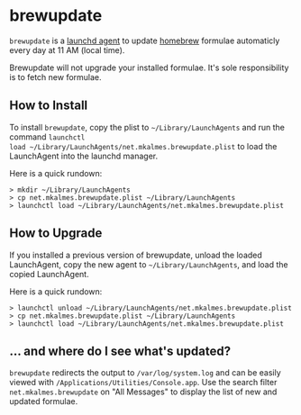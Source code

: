 # brewupdate #

<code>brewupdate</code> is a [launchd agent][launchd] to update [homebrew][homebrew] formulae automaticly every day at 11 AM (local time).

Brewupdate will not upgrade your installed formulae. It's sole responsibility is to fetch new formulae.

## How to Install ##
To install <code>brewupdate</code>, copy the plist to <code>~/Library/LaunchAgents</code> and run the command <code>launchctl load ~/Library/LaunchAgents/net.mkalmes.brewupdate.plist</code> to load the LaunchAgent into the launchd manager.

Here is a quick rundown:
```
> mkdir ~/Library/LaunchAgents
> cp net.mkalmes.brewupdate.plist ~/Library/LaunchAgents
> launchctl load ~/Library/LaunchAgents/net.mkalmes.brewupdate.plist
```

## How to Upgrade ##
If you installed a previous version of brewupdate, unload the loaded LaunchAgent, copy the new agent to <code>~/Library/LaunchAgents</code>, and load the copied LaunchAgent.

Here is a quick rundown:
```
> launchctl unload ~/Library/LaunchAgents/net.mkalmes.brewupdate.plist
> cp net.mkalmes.brewupdate.plist ~/Library/LaunchAgents
> launchctl load ~/Library/LaunchAgents/net.mkalmes.brewupdate.plist
```

## … and where do I see what's updated? ##
<code>brewupdate</code> redirects the output to <code>/var/log/system.log</code> and can be easily viewed with <code>/Applications/Utilities/Console.app</code>. Use the search filter <code>net.mkalmes.brewupdate</code> on "All Messages" to display the list of new and updated formulae.

[launchd]: http://developer.apple.com/library/mac/#technotes/tn2083/_index.html
[homebrew]: https://github.com/mxcl/homebrew/
